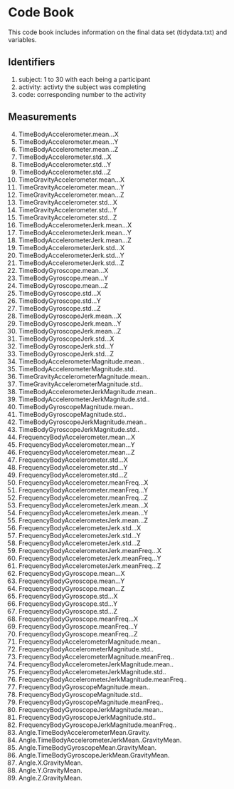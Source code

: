 Code Book
================

This code book includes information on the final data set (tidydata.txt) and variables.

Identifiers
----------------
1. subject: 1 to 30 with each being a participant
2. activity: activty the subject was completing 
3. code: corresponding number to the activity

Measurements
---------------
4. TimeBodyAccelerometer.mean...X
5. TimeBodyAccelerometer.mean...Y
6. TimeBodyAccelerometer.mean...Z
7. TimeBodyAccelerometer.std...X
8. TimeBodyAccelerometer.std...Y
9. TimeBodyAccelerometer.std...Z
10. TimeGravityAccelerometer.mean...X
11. TimeGravityAccelerometer.mean...Y
12. TimeGravityAccelerometer.mean...Z
13. TimeGravityAccelerometer.std...X
14. TimeGravityAccelerometer.std...Y
15. TimeGravityAccelerometer.std...Z
16. TimeBodyAccelerometerJerk.mean...X
17. TimeBodyAccelerometerJerk.mean...Y
18. TimeBodyAccelerometerJerk.mean...Z
19. TimeBodyAccelerometerJerk.std...X
20. TimeBodyAccelerometerJerk.std...Y
21. TimeBodyAccelerometerJerk.std...Z
22. TimeBodyGyroscope.mean...X
23. TimeBodyGyroscope.mean...Y
24. TimeBodyGyroscope.mean...Z
25. TimeBodyGyroscope.std...X
26. TimeBodyGyroscope.std...Y
27. TimeBodyGyroscope.std...Z
28. TimeBodyGyroscopeJerk.mean...X
29. TimeBodyGyroscopeJerk.mean...Y
30. TimeBodyGyroscopeJerk.mean...Z
31. TimeBodyGyroscopeJerk.std...X
32. TimeBodyGyroscopeJerk.std...Y
33. TimeBodyGyroscopeJerk.std...Z
34. TimeBodyAccelerometerMagnitude.mean..
35. TimeBodyAccelerometerMagnitude.std..
36. TimeGravityAccelerometerMagnitude.mean..
37. TimeGravityAccelerometerMagnitude.std..
38. TimeBodyAccelerometerJerkMagnitude.mean..
39. TimeBodyAccelerometerJerkMagnitude.std..
40. TimeBodyGyroscopeMagnitude.mean..
41. TimeBodyGyroscopeMagnitude.std..
42. TimeBodyGyroscopeJerkMagnitude.mean..
43. TimeBodyGyroscopeJerkMagnitude.std..
44. FrequencyBodyAccelerometer.mean...X
45. FrequencyBodyAccelerometer.mean...Y
46. FrequencyBodyAccelerometer.mean...Z
47. FrequencyBodyAccelerometer.std...X
48. FrequencyBodyAccelerometer.std...Y
49. FrequencyBodyAccelerometer.std...Z
50. FrequencyBodyAccelerometer.meanFreq...X
51. FrequencyBodyAccelerometer.meanFreq...Y
52. FrequencyBodyAccelerometer.meanFreq...Z
53. FrequencyBodyAccelerometerJerk.mean...X
54. FrequencyBodyAccelerometerJerk.mean...Y
55. FrequencyBodyAccelerometerJerk.mean...Z
56. FrequencyBodyAccelerometerJerk.std...X
57. FrequencyBodyAccelerometerJerk.std...Y
58. FrequencyBodyAccelerometerJerk.std...Z
59. FrequencyBodyAccelerometerJerk.meanFreq...X
60. FrequencyBodyAccelerometerJerk.meanFreq...Y
61. FrequencyBodyAccelerometerJerk.meanFreq...Z
62. FrequencyBodyGyroscope.mean...X
63. FrequencyBodyGyroscope.mean...Y
64. FrequencyBodyGyroscope.mean...Z
65. FrequencyBodyGyroscope.std...X
66. FrequencyBodyGyroscope.std...Y
67. FrequencyBodyGyroscope.std...Z
68. FrequencyBodyGyroscope.meanFreq...X
69. FrequencyBodyGyroscope.meanFreq...Y
70. FrequencyBodyGyroscope.meanFreq...Z
71. FrequencyBodyAccelerometerMagnitude.mean..
72. FrequencyBodyAccelerometerMagnitude.std..
73. FrequencyBodyAccelerometerMagnitude.meanFreq..
74. FrequencyBodyAccelerometerJerkMagnitude.mean..
75. FrequencyBodyAccelerometerJerkMagnitude.std..
76. FrequencyBodyAccelerometerJerkMagnitude.meanFreq..
77. FrequencyBodyGyroscopeMagnitude.mean..
78. FrequencyBodyGyroscopeMagnitude.std..
79. FrequencyBodyGyroscopeMagnitude.meanFreq..
80. FrequencyBodyGyroscopeJerkMagnitude.mean..
81. FrequencyBodyGyroscopeJerkMagnitude.std..
82. FrequencyBodyGyroscopeJerkMagnitude.meanFreq..
83. Angle.TimeBodyAccelerometerMean.Gravity.
84. Angle.TimeBodyAccelerometerJerkMean..GravityMean.
85. Angle.TimeBodyGyroscopeMean.GravityMean.
86. Angle.TimeBodyGyroscopeJerkMean.GravityMean.
87. Angle.X.GravityMean.
88. Angle.Y.GravityMean.
89. Angle.Z.GravityMean.

